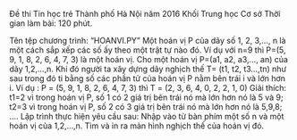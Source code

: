 Đề thi Tin học trẻ Thành phố Hà Nội năm 2016
Khối Trung học Cơ sở
Thời gian làm bài: 120 phút.

Tên tệp chương trình: “HOANVI.PY”
Một hoán vị P của dãy số 1, 2, 3,…, n là một cách sắp xếp các số ấy theo một trật tự nào đó. Ví dụ với n=9 thì P=(5, 9, 1, 8, 2, 6, 4, 7, 3) là một hoán vị.
Cho một hoán vị P=(a1, a2, a3,…, an) của dãy 1,2,…,n. Khi đó người ta xây dựng dãy nghịch thế T= (t1, t2, t3…,tn) như sau trong đó ti bằng số các phần tử của hoán vị P nằm bên trái i và lớn hơn i.
Ví dụ : P = (5, 9, 1, 8, 2, 6, 4, 7, 3)  thì T = (2, 3, 6, 4, 0, 2, 2, 1, 0)
Giải thích: 
t1=2 vì trong hoán vị P, số 1 có 2 giá trị bên trái nó mà lớn hơn nó là 5 và 9; 
t2=3 vì trong hoán vị P, số 2 có 3 giá trị bên trái nó mà lớn hơn nó là 5,9,8;
….
Lập trình thực hiện yêu cầu sau:
Nhập vào từ bàn phím một số n và một hoán vị của 1,2,…,n. Tìm và in ra màn hình nghịch thế của hoán vị đó.
